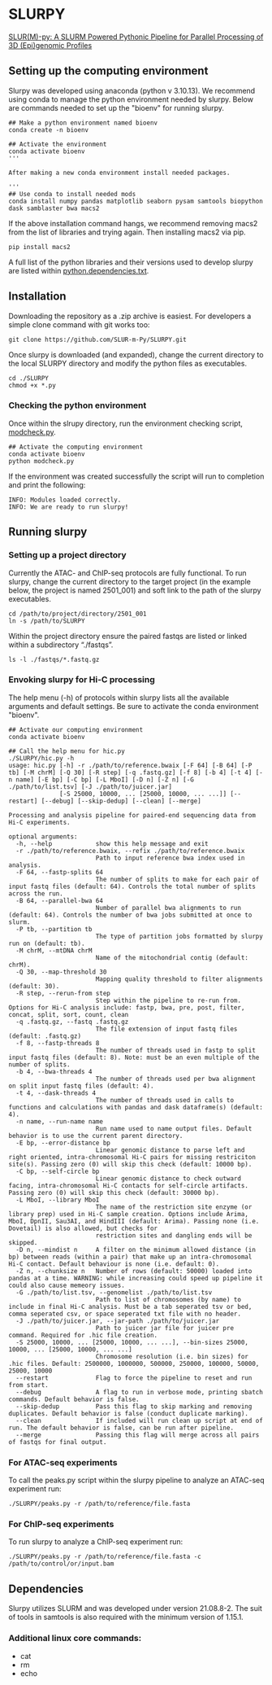# SLURPY
[SLUR(M)-py: A SLURM Powered Pythonic Pipeline for Parallel Processing of 3D (Epi)genomic Profiles](https://www.biorxiv.org/content/10.1101/2024.05.18.594827v1)
## Setting up the computing environment
Slurpy was developed using anaconda (python v 3.10.13). 
We recommend using conda to manage the python environment needed by slurpy.
Below are commands needed to set up the "bioenv" for running slurpy. 

```
## Make a python environment named bioenv 
conda create -n bioenv 

## Activate the environment
conda activate bioenv 
'''

After making a new conda environment install needed packages.

'''
## Use conda to install needed mods
conda install numpy pandas matplotlib seaborn pysam samtools biopython dask samblaster bwa macs2
```

If the above installation command hangs, we recommend removing macs2 from the list of libraries and trying again. Then installing macs2 via pip.

```
pip install macs2
```
A full list of the python libraries and their versions used to develop slurpy are listed within [python.dependencies.txt](https://github.com/SLUR-m-Py/SLURPY/blob/main/python.dependencies.txt).

## Installation
Downloading the repository as a .zip archive is easiest. For developers a simple clone command with git works too:

```
git clone https://github.com/SLUR-m-Py/SLURPY.git
```

Once slurpy is downloaded (and expanded), change the current directory to the local SLURPY directory and modify the python files as executables. 

```
cd ./SLURPY
chmod +x *.py 
```

### Checking the python environment 
Once within the slrupy directory, run the environment checking script, [modcheck.py](https://github.com/SLUR-m-Py/SLURPY/blob/main/modcheck.py).

```
## Activate the computing environment
conda activate bioenv 
python modcheck.py
```

If the environment was created successfully the script will run to completion and print the following:

```
INFO: Modules loaded correctly.
INFO: We are ready to run slurpy!
```

## Running slurpy
### Setting up a project directory
Currently the ATAC- and ChIP-seq protocols are fully functional. To run slurpy, change the current directory to the target project (in the example below, the project is named 2501_001) and soft link to the path of the slurpy executables.

```
cd /path/to/project/directory/2501_001
ln -s /path/to/SLURPY
```

Within the project directory ensure the paired fastqs are listed or linked within a subdirectory 
“./fastqs”. 

```
ls -l ./fastqs/*.fastq.gz
```
### Envoking slurpy for Hi-C processing
The help menu (-h) of protocols within slurpy lists all the available arguments and default settings. Be sure to activate the conda environment "bioenv". 
```
## Activate our computing environment
conda activate bioenv 

## Call the help menu for hic.py 
./SLURPY/hic.py -h
usage: hic.py [-h] -r ./path/to/reference.bwaix [-F 64] [-B 64] [-P tb] [-M chrM] [-Q 30] [-R step] [-q .fastq.gz] [-f 8] [-b 4] [-t 4] [-n name] [-E bp] [-C bp] [-L MboI] [-D n] [-Z n] [-G ./path/to/list.tsv] [-J ./path/to/juicer.jar]
              [-S 25000, 10000, ... [25000, 10000, ... ...]] [--restart] [--debug] [--skip-dedup] [--clean] [--merge]

Processing and analysis pipeline for paired-end sequencing data from Hi-C experiments.

optional arguments:
  -h, --help            show this help message and exit
  -r ./path/to/reference.bwaix, --refix ./path/to/reference.bwaix
                        Path to input reference bwa index used in analysis.
  -F 64, --fastp-splits 64
                        The number of splits to make for each pair of input fastq files (default: 64). Controls the total number of splits across the run.
  -B 64, --parallel-bwa 64
                        Number of parallel bwa alignments to run (default: 64). Controls the number of bwa jobs submitted at once to slurm.
  -P tb, --partition tb
                        The type of partition jobs formatted by slurpy run on (default: tb).
  -M chrM, --mtDNA chrM
                        Name of the mitochondrial contig (default: chrM).
  -Q 30, --map-threshold 30
                        Mapping quality threshold to filter alignments (default: 30).
  -R step, --rerun-from step
                        Step within the pipeline to re-run from. Options for Hi-C analysis include: fastp, bwa, pre, post, filter, concat, split, sort, count, clean
  -q .fastq.gz, --fastq .fastq.gz
                        The file extension of input fastq files (default: .fastq.gz)
  -f 8, --fastp-threads 8
                        The number of threads used in fastp to split input fastq files (default: 8). Note: must be an even multiple of the number of splits.
  -b 4, --bwa-threads 4
                        The number of threads used per bwa alignment on split input fastq files (default: 4).
  -t 4, --dask-threads 4
                        The number of threads used in calls to functions and calculations with pandas and dask dataframe(s) (default: 4).
  -n name, --run-name name
                        Run name used to name output files. Default behavior is to use the current parent directory.
  -E bp, --error-distance bp
                        Linear genomic distance to parse left and right oriented, intra-chromosomal Hi-C pairs for missing restriciton site(s). Passing zero (0) will skip this check (default: 10000 bp).
  -C bp, --self-circle bp
                        Linear genomic distance to check outward facing, intra-chromosomal Hi-C contacts for self-circle artifacts. Passing zero (0) will skip this check (default: 30000 bp).
  -L MboI, --library MboI
                        The name of the restriction site enzyme (or library prep) used in Hi-C sample creation. Options include Arima, MboI, DpnII, Sau3AI, and HindIII (default: Arima). Passing none (i.e. Dovetail) is also allowed, but checks for
                        restriction sites and dangling ends will be skipped.
  -D n, --mindist n     A filter on the minimum allowed distance (in bp) between reads (within a pair) that make up an intra-chromosomal Hi-C contact. Default behaviour is none (i.e. default: 0).
  -Z n, --chunksize n   Number of rows (default: 50000) loaded into pandas at a time. WARNING: while increasing could speed up pipeline it could also cause memeory issues.
  -G ./path/to/list.tsv, --genomelist ./path/to/list.tsv
                        Path to list of chromosomes (by name) to include in final Hi-C analysis. Must be a tab seperated tsv or bed, comma seperated csv, or space seperated txt file with no header.
  -J ./path/to/juicer.jar, --jar-path ./path/to/juicer.jar
                        Path to juicer jar file for juicer pre command. Required for .hic file creation.
  -S 25000, 10000, ... [25000, 10000, ... ...], --bin-sizes 25000, 10000, ... [25000, 10000, ... ...]
                        Chromosome resolution (i.e. bin sizes) for .hic files. Default: 2500000, 1000000, 500000, 250000, 100000, 50000, 25000, 10000
  --restart             Flag to force the pipeline to reset and run from start.
  --debug               A flag to run in verbose mode, printing sbatch commands. Default behavior is false.
  --skip-dedup          Pass this flag to skip marking and removing duplicates. Default behavior is false (conduct duplicate marking).
  --clean               If included will run clean up script at end of run. The default behavior is false, can be run after pipeline.
  --merge               Passing this flag will merge across all pairs of fastqs for final output.
```
### For ATAC-seq experiments
To call the peaks.py script within the slurpy pipeline to analyze an ATAC-seq experiment run:

```
./SLURPY/peaks.py -r /path/to/reference/file.fasta
```

### For ChIP-seq experiments 
To run slurpy to analyze a ChIP-seq experiment run:

```
./SLURPY/peaks.py -r /path/to/reference/file.fasta -c /path/to/control/or/input.bam
```

## Dependencies
Slurpy utilizes SLURM and was developed under version 21.08.8-2. The suit of tools in samtools is also required with the minimum version of 1.15.1. 

### Additional linux core commands:
* cat 
* rm
* echo
